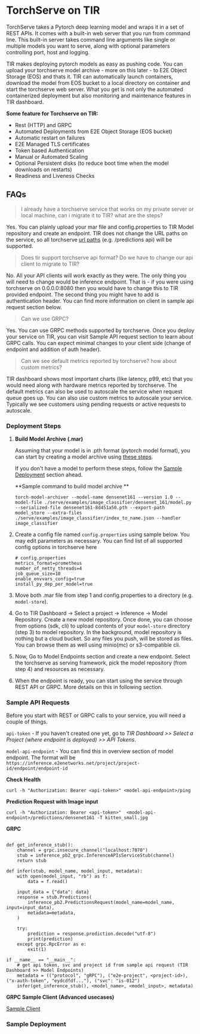 # TorchServe on TIR
TorchServe takes a Pytorch deep learning model and wraps it in a set of REST APIs. It comes with a built-in web server that you run from command line. This built-in server takes command line arguments like single or multiple models you want to serve, along with optional parameters controlling port, host and logging.

TIR makes deploying pytorch models as easy as pushing code. You can upload your torchserve model archive - more on this later - to E2E Object Storage (EOS) and thats it. TIR can automatically launch containers, download the model from EOS bucket to a local directory on container and start the torchserve web server. What you get is not only the automated containerized deployment but also monitoring and maintenance features in TIR dashboard.

**Some feature for Torchserve on TIR:**
- Rest (HTTP) and GRPC
- Automated Deployments from E2E Object Storage (EOS bucket)
- Automatic restart on failures
- E2E Managed TLS certificates
- Token based Authentication
- Manual or Automated Scaling
- Optional Persistent disks (to reduce boot time when the model downloads on restarts)
- Readiness and Liveness Checks

## FAQs
> I already have a torchserve service that works on my private server or local machine, can i migrate it to TIR? what are the steps?

Yes. You can plainly upload your mar file and config.properties to TIR Model repository and create an endpoint. TIR does not change the URL paths on the service, so all torchserve [url paths](https://pytorch.org/serve/inference_api.html) (e.g. /predictions api) will be supported. 

> Does tir support torchserve api format? Do we have to change our api client to migrate to TIR?
 
No. All your API clients will work exactly as they were. The only thing you will need to change would be inference endpoint. That is - if you were using torchserve on 0.0.0.0:8080 then you would have to change this to TIR provided endpoint. The second thing you might have to add is authentication header. You can find more information on client in sample api request section below.

> Can we use GRPC?

Yes. You can use GRPC methods supported by torchserve. Once you deploy your service on TIR, you can visit Sample API request section to learn about GRPC calls. You can expect minimal changes to your client side (change of endpoint and addition of auth header).

> Can we see default metrics reported by torchserve? how about custom metrics?

TIR dashboard shows most important charts (like latency, p99, etc) that you would need along with hardware metrics reported by torchserve. The default metrics can also be used to autoscale the service when request queue goes up. You can also use custom metrics to autoscale your service. Typically we see customers using pending requests or active requests to autoscale. 


### Deployment Steps

1. **Build Model Archive (.mar)**

   Assuming that your model is in .pth format (pytorch model format), you can start by creating a model archive using [these steps](https://github.com/pytorch/serve/tree/master/examples#creating-mar-file-for-torchscript-mode-model).
     
   If you don't have a model to perform these steps, follow the [Sample Deployment](https://github.com/tire2e/tir-samples/blob/torchserve/inference/torchserve/readme.md#sample-deployment) section ahead. 
   
   **Sample command to build model archive **
   
   ```
   torch-model-archiver --model-name densenet161 --version 1.0 --model-file ./serve/examples/image_classifier/densenet_161/model.py --serialized-file densenet161-8d451a50.pth --export-path model_store --extra-files ./serve/examples/image_classifier/index_to_name.json --handler image_classifier
   ```

2. Create a config file named `config.properties` using sample below. You may edit parameters as necessary. You can find list of all supported config options in torchserve here

   ```
   # config.properties
   metrics_format=prometheus
   number_of_netty_threads=4
   job_queue_size=10
   enable_envvars_config=true
   install_py_dep_per_model=true
   ```

3. Move both .mar file from step 1 and config.properties to a directory (e.g. `model-store`). 
4. Go to TIR Dashboard -> Select a project -> Inference -> Model Repository. Create a new model repository. Once done, you can choose from options (sdk, cli) to upload contents of your `model-store` directory (step 3) to model repository. In the background, model repository is nothing but a cloud bucket. So any files you push, will be stored as files. You can browse them as well using minio(mc) or s3-compatible cli.
5. Now, Go to Model Endpoints section and create a new endpoint. Select the torchserve as serving framework, pick the model repository (from step 4) and resources as necessary.
6. When the endpoint is ready, you can start using the service through REST API or GRPC. More details on this in following section. 



### Sample API Requests
Before you start with REST or GRPC calls to your service, you will need a couple of things. 

`api-token` - If you haven't created one yet, go to *TIR Dashboard >> Select a Project (where endpoint is deployed) >> API Tokens*. 

`model-api-endpoint` - You can find this in overview section of model endpoint. The format will be `https://inference.e2enetworks.net/project/project-id/endpoint/endpoint-id`

**Check Health**

```
curl -h "Authorization: Bearer <api-token>" <model-api-endpoint>/ping
```

**Prediction Request with Image input**
```
curl -h "Authorization: Bearer <api-token>"  <model-api-endpoint>/predictions/densenet161 -T kitten_small.jpg
```


**GRPC**

```

def get_inference_stub():
    channel = grpc.insecure_channel("localhost:7070")
    stub = inference_pb2_grpc.InferenceAPIsServiceStub(channel)
    return stub

def infer(stub, model_name, model_input, metadata):
    with open(model_input, "rb") as f:
        data = f.read()

    input_data = {"data": data}
    response = stub.Predictions(
        inference_pb2.PredictionsRequest(model_name=model_name, input=input_data),
        metadata=metadata,
    )

    try:
        prediction = response.prediction.decode("utf-8")
        print(prediction)
    except grpc.RpcError as e:
        exit(1)

if __name__ == "__main__":
    # get api token, svc and project id from sample api request (TIR Dashboard >> Model Endpoints)
    metadata = (("protocol", "gRPC"), ("e2e-project", <project-id>), ("x-auth-token", "eydcdfdf..."), ("svc": "is-012")
    infer(get_inference_stub(), <model_name>, <model_input>, metadata)
```
**GRPC Sample Client (Advanced usecases)**

[Sample Client](https://github.com/tire2e/tir-samples/tree/torchserve/inference/torchserve)

### Sample Deployment 
